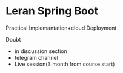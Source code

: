 
# Leran Spring Boot

Practical Implemantation+cloud Deployment

Doubt
 - in discussion section
 - telegram channel
 - Live session(3 month from course start)

   
